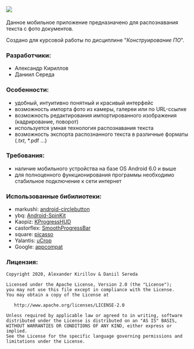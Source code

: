 # ![](https://imageup.ru/img147/3585067/ocr_homelogo.png)

Данное мобильное приложение предназначено для распознавания текста с фото документов.

Создано для курсовой работы по дисциплине "*Конструирование ПО*".

### Разработчики:
* Александр Кириллов
* Даниил Середа

### Особенности:
* удобный, интуитивно понятный и красивый интерфейс
* возможность импорта фото из камеры, галереи или по URL-ссылке
* возможность редактирования импортированного изображения (кадрирование, поворот)
* используется умная технология распознавания текста
* возможность экспорта распознанного текста в различные форматы (*.txt*, *.pdf ...)

### Требования:
* наличие мобильного устройства на базе OS Android 6.0 и выше
* для полноценного функционирования программы необходимо стабильное подключение к сети интернет

### Использованные бибилиотеки:
* markushi: [android-circlebutton](https://github.com/markushi/android-circlebutton) 
* ybq: [Android-SpinKit](https://github.com/ybq/Android-SpinKit) 
* Kaopiz: [KProgressHUD](https://github.com/Kaopiz/KProgressHUD) 
* castorflex: [SmoothProgressBar](https://github.com/castorflex/SmoothProgressBar) 
* square: [picasso](https://github.com/square/picasso) 
* Yalantis: [uCrop](https://github.com/Yalantis/uCrop) 
* Google: [appcompat](https://developer.android.com/jetpack/androidx/releases/appcompat?hl=ru)

### Лицензия:
```
Copyright 2020, Alexander Kirillov & Daniil Sereda

Licensed under the Apache License, Version 2.0 (the "License");
you may not use this file except in compliance with the License.
You may obtain a copy of the License at

   http://www.apache.org/licenses/LICENSE-2.0

Unless required by applicable law or agreed to in writing, software
distributed under the License is distributed on an "AS IS" BASIS,
WITHOUT WARRANTIES OR CONDITIONS OF ANY KIND, either express or implied.
See the License for the specific language governing permissions and
limitations under the License.
```
